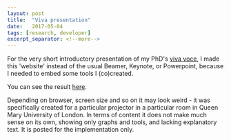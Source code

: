 ```yaml
---
layout: post
title:  "Viva presentation"
date:   2017-05-04
tags: [research, developer]
excerpt_separator: <!--more-->
---
```


For the very short introductory presentation of my PhD's [viva voce](https://en.wikipedia.org/wiki/Viva_voce), I made this 'website' instead of the usual Beamer, Keynote, or Powerpoint, because I needed to embed some tools I (co)created. 

You can see the result [here](/downloads/viva/presentation/01/01opening.html). 

Depending on browser, screen size and so on it may look weird - it was specifically created for a particular projector in a particular room in Queen Mary University of London. 
In terms of content it does not make much sense on its own, showing only graphs and tools, and lacking explanatory text. 
It is posted for the implementation only. 
